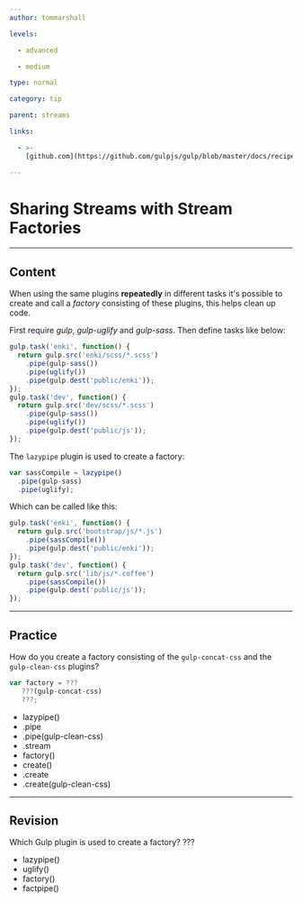 ```yaml
---
author: tommarshall

levels:

  - advanced

  - medium

type: normal

category: tip

parent: streams

links:

  - >-
    [github.com](https://github.com/gulpjs/gulp/blob/master/docs/recipes/sharing-streams-with-stream-factories.md){website}

---
```

# Sharing Streams with Stream Factories

---
## Content

When using the same plugins **repeatedly** in different tasks it's possible to create and call a *factory* consisting of these plugins, this helps clean up code. 

First require *gulp*, *gulp-uglify* and *gulp-sass*. Then define tasks like below:
```javaScript
gulp.task('enki', function() {
  return gulp.src('enki/scss/*.scss')
    .pipe(gulp-sass())
    .pipe(uglify())
    .pipe(gulp.dest('public/enki'));
});
gulp.task('dev', function() {
  return gulp.src('dev/scss/*.scss')
    .pipe(gulp-sass())
    .pipe(uglify())
    .pipe(gulp.dest('public/js'));
});
```
The `lazypipe` plugin is used to create a factory:
```javaScript
var sassCompile = lazypipe()
  .pipe(gulp-sass)
  .pipe(uglify);
```
Which can be called like this:
```javaScript
gulp.task('enki', function() {
  return gulp.src('bootstrap/js/*.js')
    .pipe(sassCompile())
    .pipe(gulp.dest('public/enki'));
});
gulp.task('dev', function() {
  return gulp.src('lib/js/*.coffee')
    .pipe(sassCompile())
    .pipe(gulp.dest('public/js'));
});
```

---
## Practice

How do you create a factory consisting of the `gulp-concat-css` and the `gulp-clean-css` plugins?

```javascript
var factory = ???
   ???(gulp-concat-css)
   ???;
```
* lazypipe()
* .pipe
* .pipe(gulp-clean-css)
* .stream
* factory()
* create()
* .create
* .create(gulp-clean-css)

---
## Revision

Which Gulp plugin is used to create a factory?
???
* lazypipe()
* uglify()
* factory()
* factpipe()